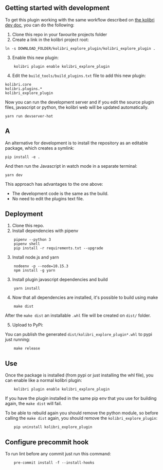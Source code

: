 Getting started with development
--------------------------------

To get this plugin working with the same workflow described on
[the kolibri dev doc](https://kolibri-dev.readthedocs.io/en/develop/getting_started.html#development-server),
you can do the following:

1. Clone this repo in your favourite projects folder
2. Create a link in the kolibri project root:

```
ln -s DOWNLOAD_FOLDER/kolibri_explore_plugin/kolibri_explore_plugin .
```

3. Enable this new plugin:

```
    kolibri plugin enable kolibri_explore_plugin
```

4. Edit the `build_tools/build_plugins.txt` file to add this new plugin:

```
kolibri.core
kolibri.plugins.*
kolibri_explore_plugin
```

Now you can run the development server and if you edit the source plugin files,
javascript or python, the kolibri web will be updated automatically.

```
yarn run devserver-hot
```

## A

An alternative for development is to install the repository as an
editable package, which creates a symlink:

```
pip install -e .
```

And then run the Javascript in watch mode in a separate terminal:

```
yarn dev
```

This approach has advantages to the one above:
- The development code is the same as the build.
- No need to edit the plugins text file.

Deployment
----------

1. Clone this repo.
2. Install dependencies with pipenv

```
    pipenv --python 3
    pipenv shell
    pip install -r requirements.txt --upgrade
```

3. Install node.js and yarn

```
    nodeenv -p --node=10.15.3
    npm install -g yarn
```

3. Install plugin javascript dependencies and build

```
    yarn install
```

4. Now that all dependencies are installed, it's possible to build using make

```
    make dist
```

After the `make dist` an installable `.whl` file will be created on `dist/`
folder.

5. Upload to PyPi:

You can publish the generated `dist/kolibri_explore_plugin*.whl` to pypi
just running:

```
    make release
```

Use
---

Once the package is installed (from pypi or just installing the whl file), you
can enable like a normal kolibri plugin:

```
    kolibri plugin enable kolibri_explore_plugin
```

If you have the plugin installed in the same pip env that you use for building
again, the `make dist` will fail.

To be able to rebuild again you should remove the python module, so before
calling the `make dist` again, you should remove the `kolibri_explore_plugin`:

```
    pip uninstall kolibri_explore_plugin
```

Configure precommit hook
------------------------

To run lint before any commit just run this command:

```
    pre-commit install -f --install-hooks
```

